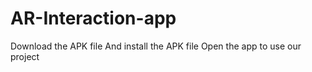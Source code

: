 # AR-Interaction-app
Download the APK file
And install the APK file
Open the app to use our project
